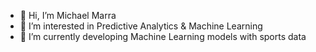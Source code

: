 - 👋 Hi, I’m Michael Marra
- 👀 I’m interested in Predictive Analytics & Machine Learning
- 🌱 I’m currently developing Machine Learning models with sports data
<!--- - 💞️ I’m looking to collaborate on ...
- 📫 How to reach me ... --->

<!---
mmarra23/mmarra23 is a ✨ special ✨ repository because its `README.md` (this file) appears on your GitHub profile.
You can click the Preview link to take a look at your changes.
--->
